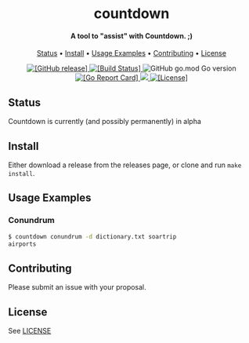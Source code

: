 <h1 align="center">
  countdown
</h1>

<h4 align="center">A tool to "assist" with Countdown. ;)</a></h4>

<p align="center">
  <a href="#status">Status</a> •
  <a href="#install">Install</a> •
  <a href="#usage-examples">Usage Examples</a> •
  <a href="#contributing">Contributing</a> •
  <a href="#license">License</a>
</p>

<p align="center">
  <a href="https://github.com/liampulles/countdown/releases">
    <img src="https://img.shields.io/github/release/liampulles/countdown.svg" alt="[GitHub release]">
  </a>
  <a href="https://travis-ci.com/liampulles/countdown">
    <img src="https://travis-ci.com/liampulles/countdown.svg?branch=master" alt="[Build Status]">
  </a>
    <img alt="GitHub go.mod Go version" src="https://img.shields.io/github/go-mod/go-version/liampulles/countdown">
  <a href="https://goreportcard.com/report/github.com/liampulles/countdown">
    <img src="https://goreportcard.com/badge/github.com/liampulles/countdown" alt="[Go Report Card]">
  </a>
  <a href="https://codecov.io/gh/liampulles/countdown">
    <img src="https://codecov.io/gh/liampulles/countdown/branch/master/graph/badge.svg" />
  </a>
  <a href="https://github.com/liampulles/countdown/blob/master/LICENSE.md">
    <img src="https://img.shields.io/github/license/liampulles/countdown.svg" alt="[License]">
  </a>
</p>

## Status

Countdown is currently (and possibly permanently) in alpha

## Install

Either download a release from the releases page, or clone and run `make install`.

## Usage Examples

### Conundrum

```bash
$ countdown conundrum -d dictionary.txt soartrip
airports
```

## Contributing

Please submit an issue with your proposal.

## License

See [LICENSE](LICENSE)
